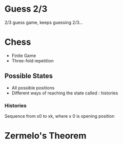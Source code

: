 # Guess 2/3
2/3 guess game, keeps guessing 2/3...
# Chess
- Finite Game
- Three-fold repetition
## Possible States
- All possible positions
- Different ways of reaching the state called : histories
### Histories
Sequence from x0 to xk, where x 0 is opening position

# Zermelo's Theorem